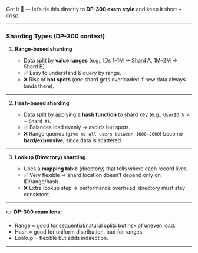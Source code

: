 Got it 🚀 — let’s tie this directly to **DP-300 exam style** and keep it short + crisp:

---

### **Sharding Types (DP-300 context)**

1. **Range-based sharding**

   * Data split by **value ranges** (e.g., IDs 1–1M → Shard A, 1M–2M → Shard B).
   * ✅ Easy to understand & query by range.
   * ❌ Risk of **hot spots** (one shard gets overloaded if new data always lands there).

---

2. **Hash-based sharding**

   * Data split by applying a **hash function** to shard key (e.g., `UserID % 4 → Shard #`).
   * ✅ Balances load evenly → avoids hot spots.
   * ❌ Range queries (`give me all users between 1000–2000`) become **hard/expensive**, since data is scattered.

---

3. **Lookup (Directory) sharding**

   * Uses a **mapping table** (directory) that tells where each record lives.
   * ✅ Very flexible → shard location doesn’t depend only on ID/range/hash.
   * ❌ Extra lookup step → performance overhead, directory must stay consistent.

---

👉 **DP-300 exam lens:**

* Range = good for sequential/natural splits but risk of uneven load.
* Hash = good for uniform distribution, bad for ranges.
* Lookup = flexible but adds indirection.

---
